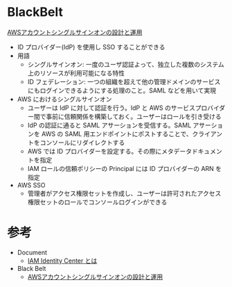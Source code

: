# BlackBelt

[AWSアカウントシングルサインオンの設計と運用](https://pages.awscloud.com/rs/112-TZM-766/images/20200722_AWSBlackbelt_aws_sso.pdf)

* ID プロバイダー(IdP) を使用し SSO することができる
* 用語
  * シングルサインオン: 一度のユーザ認証よって、独立した複数のシステム上のリソースが利用可能になる特性
  * ID フェデレーション: 一つの組織を超えて他の管理ドメインのサービスにもログインできるようにする処理のこと。SAML などを用いて実現
* AWS におけるシングルサインオン
  * ユーザーは IdP に対して認証を行う。IdP と AWS のサービスプロバイダー間で事前に信頼関係を構築しておく。ユーザーはロールを引き受ける
  * IdP の認証に通ると SAML アサーションを受信する。SAML アサーションを AWS の SAML 用エンドポイントにポストすることで、クライアントをコンソールにリダイレクトする
  * AWS では ID プロバイダーを設定する。その際にメタデータドキュメントを指定
  * IAM ロールの信頼ポリシーの Principal には ID プロバイダーの ARN を指定
* AWS SSO
  * 管理者がアクセス権限セットを作成し、ユーザーは許可されたアクセス権限セットのロールでコンソールログインができる



# 参考

* Document
  * [IAM Identity Center とは](https://docs.aws.amazon.com/ja_jp/singlesignon/latest/userguide/what-is.html)
* Black Belt
  * [AWSアカウントシングルサインオンの設計と運用](https://pages.awscloud.com/rs/112-TZM-766/images/20200722_AWSBlackbelt_aws_sso.pdf)


